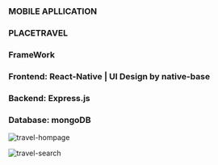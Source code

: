 ### MOBILE APLLICATION

### PLACETRAVEL
### FrameWork 
### Frontend: React-Native | UI Design by native-base
### Backend: Express.js 
### Database: mongoDB

![travel-hompage](https://user-images.githubusercontent.com/42701669/70392332-a00a0980-1a11-11ea-8b93-2e95a2e97408.PNG)

![travel-search](https://user-images.githubusercontent.com/42701669/70392345-c6c84000-1a11-11ea-96f0-0d2b5d432a70.PNG)
